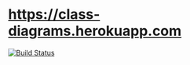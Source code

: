 # https://class-diagrams.herokuapp.com

[![Build Status](https://travis-ci.org/xuwei-k/heroku-class-diagrams.png)](https://travis-ci.org/xuwei-k/heroku-class-diagrams)
